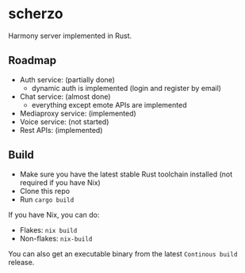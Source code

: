 # scherzo

Harmony server implemented in Rust.

## Roadmap

- Auth service: (partially done)
    - dynamic auth is implemented (login and register by email)
- Chat service: (almost done)
    - everything except emote APIs are implemented
- Mediaproxy service: (implemented)
- Voice service: (not started)
- Rest APIs: (implemented)

## Build

- Make sure you have the latest stable Rust toolchain installed (not required if you have Nix)
- Clone this repo
- Run `cargo build`

If you have Nix, you can do:
- Flakes: `nix build`
- Non-flakes: `nix-build`

You can also get an executable binary from the latest `Continous build` release.